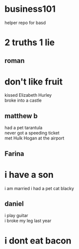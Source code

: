 # business101
helper repo for basd

# 2 truths 1 lie

## roman

# don't like fruit <br>
kissed Elizabeth Hurley <br>
broke into a castle<br>

## matthew b

had a pet tarantula<br>
never got a speeding ticket<br>
met Hulk Hogan at the airport<br>

## Farina

# i have a son
i am married
i had a pet cat blacky

## daniel
i play guitar <br>
i broke my leg last year<br>
# i dont eat bacon <br>
